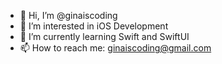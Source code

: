 - 👋 Hi, I’m @ginaiscoding
- 👀 I’m interested in iOS Development 
- 🌱 I’m currently learning Swift and SwiftUI
- 📫 How to reach me: ginaiscoding@gmail.com

<!---
ginaiscoding/ginaiscoding is a ✨ special ✨ repository because its `README.md` (this file) appears on your GitHub profile.
You can click the Preview link to take a look at your changes.
--->
